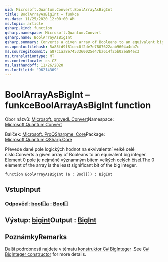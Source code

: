 ```yaml
---
uid: Microsoft.Quantum.Convert.BoolArrayAsBigInt
title: BoolArrayAsBigInt – funkce
ms.date: 11/25/2020 12:00:00 AM
ms.topic: article
qsharp.kind: function
qsharp.namespace: Microsoft.Quantum.Convert
qsharp.name: BoolArrayAsBigInt
qsharp.summary: Converts a given array of Booleans to an equivalent big integer. The 0 element of the array is the least significant bit of the big integer.
ms.openlocfilehash: 5a85fd9f81cec0f2de7e7807622aab9604a4db7c
ms.sourcegitcommit: a87c1aa8e7453360025e47ba614f25b02ea84ec3
ms.translationtype: MT
ms.contentlocale: cs-CZ
ms.lasthandoff: 11/26/2020
ms.locfileid: "96214309"
---
```

# <a name="boolarrayasbigint-function"></a><span data-ttu-id="5ee76-102">BoolArrayAsBigInt – funkce</span><span class="sxs-lookup"><span data-stu-id="5ee76-102">BoolArrayAsBigInt function</span></span>

<span data-ttu-id="5ee76-103">Obor názvů: [Microsoft. provedl. Convert](xref:Microsoft.Quantum.Convert)</span><span class="sxs-lookup"><span data-stu-id="5ee76-103">Namespace: [Microsoft.Quantum.Convert](xref:Microsoft.Quantum.Convert)</span></span>

<span data-ttu-id="5ee76-104">Balíček: [Microsoft. ProQSharpme. Core](https://nuget.org/packages/Microsoft.Quantum.QSharp.Core)</span><span class="sxs-lookup"><span data-stu-id="5ee76-104">Package: [Microsoft.Quantum.QSharp.Core](https://nuget.org/packages/Microsoft.Quantum.QSharp.Core)</span></span>


<span data-ttu-id="5ee76-105">Převede dané pole logických hodnot na ekvivalentní velké celé číslo.</span><span class="sxs-lookup"><span data-stu-id="5ee76-105">Converts a given array of Booleans to an equivalent big integer.</span></span>
<span data-ttu-id="5ee76-106">Element 0 pole je nejméně významným bitem velkých celých čísel.</span><span class="sxs-lookup"><span data-stu-id="5ee76-106">The 0 element of the array is the least significant bit of the big integer.</span></span>

```qsharp
function BoolArrayAsBigInt (a : Bool[]) : BigInt
```


## <a name="input"></a><span data-ttu-id="5ee76-107">Vstup</span><span class="sxs-lookup"><span data-stu-id="5ee76-107">Input</span></span>

### <a name="a--bool"></a><span data-ttu-id="5ee76-108">Odpověď: [bool](xref:microsoft.quantum.lang-ref.bool)[]</span><span class="sxs-lookup"><span data-stu-id="5ee76-108">a : [Bool](xref:microsoft.quantum.lang-ref.bool)[]</span></span>





## <a name="output--bigint"></a><span data-ttu-id="5ee76-109">Výstup: [bigint](xref:microsoft.quantum.lang-ref.bigint)</span><span class="sxs-lookup"><span data-stu-id="5ee76-109">Output : [BigInt](xref:microsoft.quantum.lang-ref.bigint)</span></span>



## <a name="remarks"></a><span data-ttu-id="5ee76-110">Poznámky</span><span class="sxs-lookup"><span data-stu-id="5ee76-110">Remarks</span></span>

<span data-ttu-id="5ee76-111">Další podrobnosti najdete v tématu [konstruktor C# BigInteger](https://docs.microsoft.com/dotnet/api/system.numerics.biginteger.-ctor?view=netframework-4.7.2#System_Numerics_BigInteger__ctor_System_Int64_) .</span><span class="sxs-lookup"><span data-stu-id="5ee76-111">See [C# BigInteger constructor](https://docs.microsoft.com/dotnet/api/system.numerics.biginteger.-ctor?view=netframework-4.7.2#System_Numerics_BigInteger__ctor_System_Int64_) for more details.</span></span>